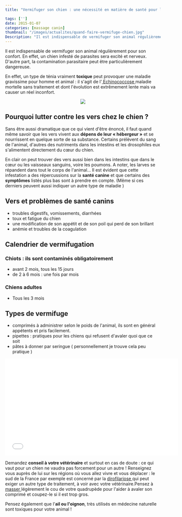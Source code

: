 ```yaml
---
title: "Vermifuger son chien : une nécessité en matière de santé pour lui et pour les autres."

tags: ['']
date: 2015-01-07
categories: [massage canin]
thumbnail: "/images/actualites/quand-faire-vermifuge-chien.jpg"
Description: "Il est indispensable de vermifuger son animal régulièrement pour son confort. En effet, un chien infesté de parasites sera excité et nerveux. D'autre part, la contamination parasitaire peut être aprticlièrement dangeruses pour homme et animal."
---
```



Il est indispensable de vermifuger son animal régulièrement pour son confort. En effet, un chien infesté de parasites sera excité et nerveux. D'autre part, la contamination parasitaire peut être particulièrement dangereuse.


En effet, un type de ténia vraiment **toxique** peut provoquer une maladie gravissime pour homme et animal : il s'agit de l'<a href=" http://conseils-veto.com/echinococcose-danger-et-prevention-homme-chien-et-chat/" target="_blank" > Echinococcose </a> maladie mortelle sans traitement et dont l'évolution est extrêmement lente mais va causer un réel inconfort.

<p align="center"><img src= "/images/actualites/quand-faire-vermifuge-chien.jpg"></p>

## Pourquoi lutter contre les vers chez le chien ? ##
Sans être aussi dramatique que ce qui vient d'être énoncé, il faut quand même savoir que les vers vivent aux **dépens de leur « hébergeur »** et se nourrissent en quelque sorte de sa substance. Certains prélèvent du sang de l'animal, d'autres des nutriments dans les intestins et les drosophiles eux s'alimentent directement du cœur du chien.

En clair on peut trouver des vers aussi bien dans les intestins que dans le cœur ou les vaisseaux sanguins, voire les poumons. A noter, les larves se répandent dans tout le corps de l'animal...
Il est évident que cette infestation a des répercussions sur la **santé canine** et que certains des **symptômes** listés plus bas sont à prendre en compte. (Même si ces derniers peuvent aussi indiquer un autre type de maladie )


## Vers et problèmes de santé canins ##
<ul>
<li> troubles digestifs, vomissements, diarrhées </li>
<li> toux et fatigue du chien </li>
<li> une modification de son appétit et de son poil qui perd de son brillant </li>
<li> anémie et troubles de la coagulation </li>
</ul>


## Calendrier de vermifugation ##
### Chiots : ils sont contaminés obligatoirement ###
<ul>
<li> avant 2 mois, tous les 15 jours </li>
<li> de 2 à 6 mois : une fois par mois </li>
</ul>

### Chiens adultes ###
<ul>
<li> Tous les 3 mois </li>
</ul>

## Types de vermifuge ##
<ul>
<li> comprimés à administrer selon le poids de l'animal, ils sont en général appétents et pris facilement. </li>
<li> pipettes : pratiques pour les chiens qui refusent d'avaler quoi que ce soit </li>
<li> pâtes à donner par seringue ( personnellement je trouve cela peu pratique ) </li>
</ul>

<p align="center"><iframe width="560" height="315" src="//www.youtube.com/embed/Aj-uDSUQ22E" frameborder="0" allowfullscreen></iframe></p>

Demandez **conseil à votre vétérinaire** et surtout en cas de doute : ce qui vaut pour un chien ne vaudra pas forcement pour un autre ! Renseignez vous auprès de lui sur les régions où vous allez vivre et vous déplacer : le sud de la France par exemple est concerné par la <a href=" http://www.wanimo.com/veterinaire/parasites-et-maladies-parasitaires-chez-le-chien/dirofilariose-canine.html/" target ="_blank" > dirofilariose </a> qui peut exiger un autre type de traitement, à voir avec votre vétérinaire.Pensez à <a href =" http://localhost:1313/pages/massage/" target ="_blank" > masser </a>  légèrement le cou de votre quadrupède pour l'aider à avaler son comprimé et coupez-le si il est trop gros.

Pensez également que l'**ail ou l'oignon**, très utilisés en médecine naturelle sont toxiques pour votre animal !

